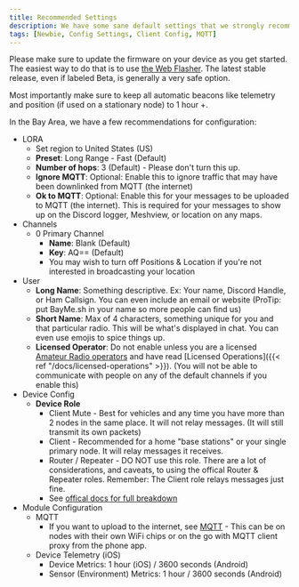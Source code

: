 ```yaml
---
title: Recommended Settings
description: We have some sane default settings that we strongly recommend you follow
tags: [Newbie, Config Settings, Client Config, MQTT]
---
```


Please make sure to update the firmware on your device as you get started. The easiest way to do that is to use [the Web Flasher](https://flasher.meshtastic.org/). The latest stable release, even if labeled Beta, is generally a very safe option. 

Most importantly make sure to keep all automatic beacons like telemetry and position (if used on a stationary node) to 1 hour +.

In the Bay Area, we have a few recommendations for configuration:

* LORA
    * Set region to United States (US)
    * **Preset**: Long Range - Fast (Default)
    * **Number of hops**: 3 (Default) - Please don't turn this up.
    * **Ignore MQTT**: Optional: Enable this to ignore traffic that may have been downlinked from MQTT (the internet)
    * **Ok to MQTT**: Optional: Enable this for your messages to be uploaded to MQTT (the internet). This is required for your messages to show up on the Discord logger, Meshview, or location on any maps.
* Channels
    * 0 Primary Channel
        * **Name**: Blank (Default)
        * **Key**: AQ== (Default)
        * You may wish to turn off Positions & Location if you're not interested in broadcasting your location
* User
    * **Long Name**: Something descriptive. Ex: Your name, Discord Handle, or Ham Callsign. You can even include an email or website (ProTip: put BayMe.sh in your name so more people can find us)
    * **Short Name**: Max of 4 characters, something unique for you and that particular radio. This will be what's displayed in chat. You can even use emojis to spice things up.
    * **Licensed Operator**: Do not enable unless you are a licensed [Amateur Radio operators](https://en.wikipedia.org/wiki/Amateur_radio) and have read [Licensed Operations]({{< ref "/docs/licensed-operations" >}}). (You will not be able to communicate with people on any of the default channels if you enable this)
* Device Config
    * **Device Role**
        * Client Mute - Best for vehicles and any time you have more than 2 nodes in the same place. It will not relay messages. (It will still transmit its own packets)
        * Client - Recommended for a home "base stations" or your single primary node. It will relay messages it receives.
        * Router / Repeater - DO NOT use this role. There are a lot of considerations, and caveats, to using the offical Router & Repeater roles. Remember: The Client role relays messages just fine.
        * See [offical docs for full breakdown](https://meshtastic.org/blog/choosing-the-right-device-role/)
* Module Configuration
    * MQTT
        * If you want to upload to the internet, see [MQTT](MQTT) - This can be on nodes with their own WiFi chips or on the go with MQTT client proxy from the phone app.
    * Device Telemetry (iOS)
        * Device Metrics: 1 hour (iOS) / 3600 seconds (Android)
        * Sensor (Environment) Metrics: 1 hour / 3600 seconds (Android)

